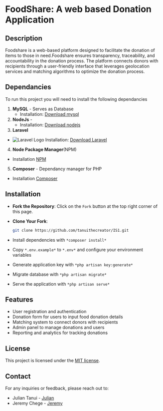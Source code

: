# **FoodShare: A web based Donation Application**
## Description 
Foodshare is a web-based platform designed to facilitate the donation of items to those in need.Foodshare ensures transparency, traceability, and accountability in the donation process. The platform connects donors with recipients through a user-friendly interface that leverages geolocation services and matching algorithms to optimize the donation process.

## Dependancies
To run this project you will need to install the following dependancies

1. **MySQL** - Serves as Database
   - Installation: [Download mysql](https://dev.mysql.com/downloads/installer/)
2. **NodeJs** -
   - Installation: [Download nodejs](https://nodejs.org/en/download/package-manager)
3. **Laravel** 
 - ![Laravel Logo](https://laravel.com/img/logomark.min.svg)
   Installation:  [Download Laravel](https://laravel.com/docs/11.x/installation)
4. **Node Package Manager**(NPM)
  -  Installation [NPM](https://www.npmjs.com/)
5. **Composer** - Dependancy manager for PHP
  - Installation [Composer](https://getcomposer.org/) 


## Installation
- **Fork the Repository**:
    Click on the `Fork` button at the top right corner of this page.

- **Clone Your Fork**:
    ```bash
    git clone https://github.com/tanuithecreator/IS1.git
    ```
- Install dependencies with `*composer install*`
- Copy `*.env.example*` to `*.env*` and configure your environment variables
- Generate application key with `*php artisan key:generate*`
- Migrate database with `*php artisan migrate*`
- Serve the application with `*php artisan serve*`

## Features
- User registration and authentication
- Donation form for users to input food donation details
- Matching system to connect donors with recipients
- Admin panel to manage donations and users
- Reporting and analytics for tracking donations

## License
This project is licensed under the [MIT license](https://opensource.org/licenses/MIT).


##  Contact
For any inquiries or feedback, please reach out to:

- Julian Tanui - [Julian](mailto:juliankipkoskei@gmail.com)
- Jeremy Chege - [Jeremy](mailto:jeremychege@gmail.com)